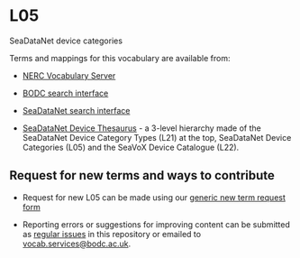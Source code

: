 # L05
SeaDataNet device categories

Terms and mappings for this vocabulary are available from:

* [NERC Vocabulary Server](http://vocab.nerc.ac.uk/collection/L05/current/)

* [BODC search interface](https://www.bodc.ac.uk/resources/vocabularies/vocabulary_search/L05/)

* [SeaDataNet search interface](http://seadatanet.maris2.nl/v_bodc_vocab_v2/search.asp?lib=L05)

* [SeaDataNet Device Thesaurus](http://vocab.nerc.ac.uk/scheme/SDNDEV/current/) - a 3-level hierarchy made of the SeaDataNet Device Category Types (L21) at the top, SeaDataNet Device Categories (L05) and the SeaVoX Device Catalogue (L22). 

## Request for new terms and ways to contribute
- Request for new L05 can be made using our [generic new term request form](https://tinyurl.com/wmwn3zc)

- Reporting errors or suggestions for improving content can be submitted as [regular issues](https://github.com/nvs-vocabs/L05/issues/new) in this repository or emailed to vocab.services@bodc.ac.uk.
